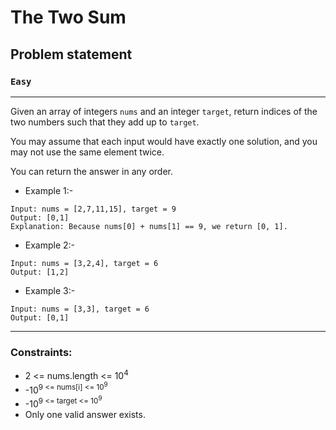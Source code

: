 # The Two Sum
## Problem statement
### `Easy`
---
Given an array of integers `nums` and an integer `target`, return indices of the two numbers such that they add up to `target`.

You may assume that each input would have exactly one solution, and you may not use the same element twice.

You can return the answer in any order.

- Example 1:-

```
Input: nums = [2,7,11,15], target = 9
Output: [0,1]
Explanation: Because nums[0] + nums[1] == 9, we return [0, 1].
```

- Example 2:-

```
Input: nums = [3,2,4], target = 6
Output: [1,2]
```


- Example 3:-

```
Input: nums = [3,3], target = 6
Output: [0,1]
```

---
### Constraints:

- 2 <= nums.length <= 10<sup>4
- -10<sup>9  <= nums[i] <= 10<sup>9
- -10<sup>9 <= target <= 10<sup>9
- Only one valid answer exists.